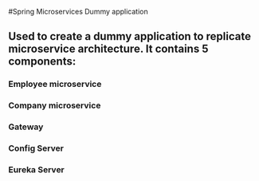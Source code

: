 #Spring Microservices Dummy application
## Used to create a dummy application to replicate microservice architecture. It contains 5 components:
### Employee microservice
### Company microservice
### Gateway
### Config Server
### Eureka Server
